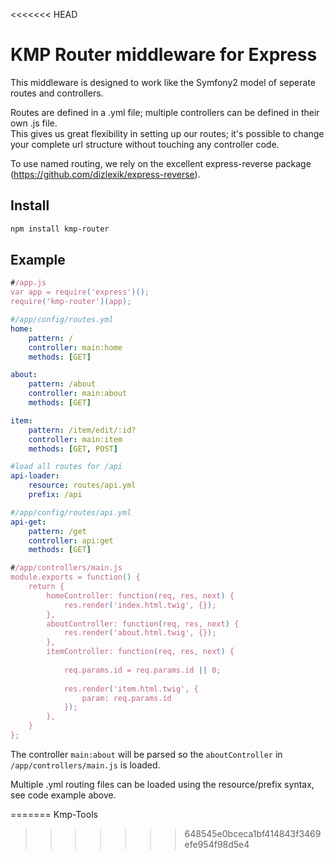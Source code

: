 <<<<<<< HEAD
# KMP Router middleware for Express

This middleware is designed to work like the Symfony2 model of seperate routes and controllers.

Routes are defined in a .yml file; multiple controllers can be defined in their own .js file.<br>
This gives us great flexibility in setting up our routes; it's possible to change your complete url structure without touching any controller code.

To use named routing, we rely on the excellent express-reverse package (https://github.com/dizlexik/express-reverse).

## Install

```sh
npm install kmp-router
```

## Example

```js
#/app.js
var app = require('express')();
require('kmp-router')(app);
```

```yaml
#/app/config/routes.yml
home:
    pattern: /
    controller: main:home
    methods: [GET]

about:
    pattern: /about
    controller: main:about
    methods: [GET]

item:
    pattern: /item/edit/:id?
    controller: main:item
    methods: [GET, POST]

#load all routes for /api
api-loader:
    resource: routes/api.yml
    prefix: /api
```

```yaml
#/app/config/routes/api.yml
api-get:
    pattern: /get
    controller: api:get
    methods: [GET]
```

```js
#/app/controllers/main.js
module.exports = function() {
    return {
        homeController: function(req, res, next) {
            res.render('index.html.twig', {});
        },
        aboutController: function(req, res, next) {
            res.render('about.html.twig', {});
        },
        itemController: function(req, res, next) {
            
            req.params.id = req.params.id || 0;
            
            res.render('item.html.twig', {
                param: req.params.id
            });
        },
    }
};

```
The controller `main:about` will be parsed so the `aboutController` in `/app/controllers/main.js` is loaded.

Multiple .yml routing files can be loaded using the resource/prefix syntax, see code example above.

=======
Kmp-Tools
>>>>>>> 648545e0bceca1bf414843f3469efe954f98d5e4

